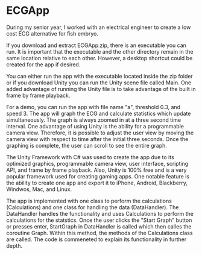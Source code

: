 # ECGApp

During my senior year, I worked with an electrical engineer to create a low cost ECG alternative for fish embryo.

If you download and extract ECGApp.zip, there is an executable you can run. It is important that the executable and the other directory remain in the same location relative to each other. However, a desktop shortcut could be created for the app if desired.

You can either run the app with the executable located inside the zip folder or if you download Unity you can run the Unity scene file called Main. One added advantage of running the Unity file is to take advantage of the built in frame by frame playback.

For a demo, you can run the app with file name "a", threshold 0.3, and speed 3. The app will graph the ECG and calculate statistics which update simultaneously. The graph is always zoomed in at a three second time interval. One advantage of using Unity is the ability for a programmable camera view. Therefore, it is possible to adjust the user view by moving the camera view with respect to time after the initial three seconds. Once the graphing is complete, the user can scroll to see the entire graph.

The Unity Framework with C# was used to create the app due to its optimized graphics, programmable camera view, user interface, scripting API, and frame by frame playback. Also, Unity is 100% free and is a very popular framework used for creating gaming apps. One notable feature is the ability to create one app and export it to iPhone, Android, Blackberry, Windwos, Mac, and Linux.

The app is implemented with one class to perform the calculations (Calculations) and one class for handling the data (DataHandler). The DataHandler handles the functionality and uses Calculations to perform the calculations for the statstics. Once the user clicks the "Start Graph" button or presses enter, StartGraph in DataHandler is called which then calles the coroutine Graph. Within this method, the methods of the Calculations class are called. The code is commeneted to explain its functionality in further depth.
